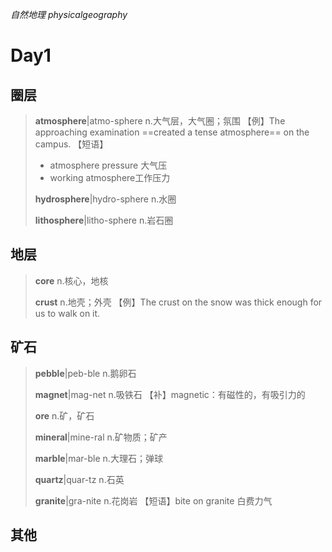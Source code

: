 $自然地理$
$physical geography$
# Day1
## 圈层
> **atmosphere**|atmo-sphere
> n.大气层，大气圈；氛围
> 【例】The approaching examination  ==created a tense atmosphere==  on the campus.
> 【短语】
> - atmosphere pressure 大气压
> - working atmosphere工作压力
> 
> **hydrosphere**|hydro-sphere
> n.水圈
> 
> **lithosphere**|litho-sphere
> n.岩石圈

## 地层
> **core**
> n.核心，地核
> 
> **crust**
> n.地壳；外壳
> 【例】The crust on the snow was thick enough for us to walk on it.

## 矿石
> **pebble**|peb-ble
> n.鹅卵石
> 
> **magnet**|mag-net
> n.吸铁石
> 【补】magnetic：有磁性的，有吸引力的
> 
> **ore**
> n.矿，矿石
> 
> **mineral**|mine-ral
> n.矿物质；矿产
> 
> **marble**|mar-ble
> n.大理石；弹球
>
> **quartz**|quar-tz
> n.石英
>
> **granite**|gra-nite
> n.花岗岩
> 【短语】bite on granite 白费力气
 

## 其他
 

